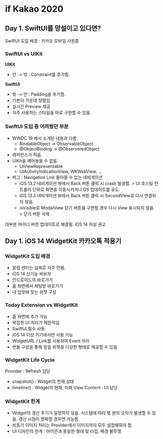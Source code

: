 # if Kakao 2020

## Day 1. SwiftUI를 망설이고 있다면?

SwiftUI 도입 배경 : 카카오 모바일 사원증
### SwiftUI vs UIKit
**UIKit**
- 안 -> 밖 : Constraint를 추가함.

**SwiftUI**
- 밖 -> 안 : Padding을 추가함.
- 기본이 가운데 정렬임.
- 실시간 Preview 제공
- 자주 사용하는 스타일을 따로 구현할 수 있음.

### SwiftUI 도입 중 어려웠던 부분
- WWDC 19 에서 소개된 내용과 다름.
    - BindableObject -> ObservableObject
    - @ObjectBinding -> @ObserveredObject
- 레퍼런스가 적음.
- UIKit을 떼어놓을 수 없음.
    - UIViewRepresentable
    - UIActivityIndicationView, WKWebView, …
- 버그 : Navigation Link 돌아올 수 없는 네비게이션
  - iOS 13.2 네비게이션 뷰에서 Back 버튼 클릭 시 crash 발생함. > UI 호스팅 컨트롤러 단위로 화면을 이동시키거나 OS 업데이트를 유도
  - iOS 13.3 네비게이션 뷰에서 Back 버튼 클릭 시 SecondView로 다시 연결되지 않음.
  - isVisible로 ModalView 닫기 버튼을 구현할 경우 다시 View 표시되지 않음. > 닫기 버튼 삭제

대부분 마이너 버전 업데이트로 해결됨. iOS 14 이상 권고

## Day 1. iOS 14 WidgetKit 카카오톡 적용기

### WidgetKit 도입 배경
- 알림 센터는 실제로 자주 안봄.
- iOS 14 신기능 써보자
- 안드로이드의 바로가기
- 홈 화면에서 채팅방 바로가기
- 내 입맛에 맞는 위젯 구성

### Today Extension vs WidgetKit
- 홈 화면에 추가 가능
- 복잡한 UI 처리가 제한적임.
- SwiftUI 필수 사용
- iOS 14 이상 기기에서만 사용 가능
- WidgetURL / Link를 사용하여 Event 처리
- 번들 구성을 통해 동일 위젯을 다양한 형태로 제공할 수 있음

### WidgetKit Life Cycle
Provider : Refresh 담당
- snapshot() : Widget의 현재 상태
- timeline() : Widget의 현재, 미래
View Content : UI 담당

### WidgetKit 한계
- Widget의 갱신 주기가 일정하지 않음. 시스템에 따라 몇 분의 오차가 발생할 수 있음. 갱신 시점이 명확할 경우엔 가능함.
- 비동기 이미지 처리는 Provider에서 이미지까지 모두 설정해줘야 함.
- UI 디자인의 한계 : 아이콘과 동일한 형태 및 타입, 배경 불투명
